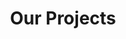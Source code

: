 ---
title: "Our Projects"
description: "An overview of our projects"
draft: false
bg_image: "images/feature-bg.jpg"
---